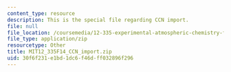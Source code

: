 ```yaml
---
content_type: resource
description: This is the special file regarding CCN import.
file: null
file_location: /coursemedia/12-335-experimental-atmospheric-chemistry-fall-2014/30f6f231e1bd1dc6f46dff032896f296_MIT12_335F14_CCN_import.zip
file_type: application/zip
resourcetype: Other
title: MIT12_335F14_CCN_import.zip
uid: 30f6f231-e1bd-1dc6-f46d-ff032896f296
---
```

